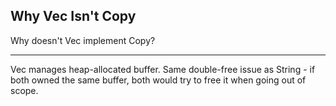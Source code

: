 ## Why Vec Isn't Copy

Why doesn't Vec<T> implement Copy?

---

Vec manages heap-allocated buffer. Same double-free issue as String - if both owned the same buffer, both would try to free it when going out of scope.

